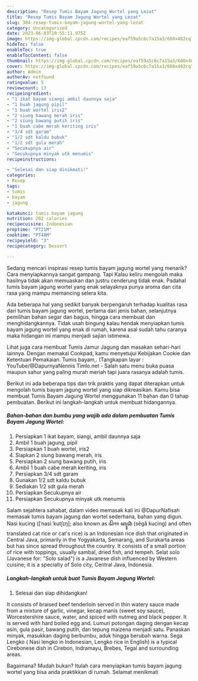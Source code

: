 ```yaml
---
description: "Resep Tumis Bayam Jagung Wortel yang Lezat"
title: "Resep Tumis Bayam Jagung Wortel yang Lezat"
slug: 304-resep-tumis-bayam-jagung-wortel-yang-lezat
category: Uncategorized
date: 2023-06-03T10:55:11.975Z
image: https://img-global.cpcdn.com/recipes/eaf59a5c6c7a15a3/680x482cq70/tumis-bayam-jagung-wortel-foto-resep-utama.jpg
hideToc: false
enableToc: true
enableTocContent: false
thumbnail: https://img-global.cpcdn.com/recipes/eaf59a5c6c7a15a3/680x482cq70/tumis-bayam-jagung-wortel-foto-resep-utama.jpg
cover: https://img-global.cpcdn.com/recipes/eaf59a5c6c7a15a3/680x482cq70/tumis-bayam-jagung-wortel-foto-resep-utama.jpg
author: Admin
authorAv: notfound
ratingvalue: 5
reviewcount: 13
recipeingredient:
- "1 ikat bayam siangi ambil daunnya saja"
- "1 buah jagung pipil"
- "1 buah wortel iris2"
- "2 siung bawang merah iris"
- "2 siung bawang putih iris"
- "1 buah cabe merah keriting iris"
- "3/4 sdt garam"
- "1/2 sdt kaldu bubuk"
- "1/2 sdt gula merah"
- "Secukupnya air"
- "Secukupnya minyak utk menumis"
recipeinstructions:

- "Selesai dan siap dinikmati!"
categories:
- Resep
tags:
- tumis
- bayam
- jagung

katakunci: tumis bayam jagung 
nutrition: 202 calories
recipecuisine: Indonesian
preptime: "PT21M"
cooktime: "PT48M"
recipeyield: "3"
recipecategory: Dessert

---
```



Sedang mencari inspirasi resep tumis bayam jagung wortel yang menarik? Cara menyiapkannya sangat gampang. Tapi Kalau keliru mengolah maka hasilnya tidak akan memuaskan dan justru cenderung tidak enak. Padahal tumis bayam jagung wortel yang enak selayaknya punya aroma dan cita rasa yang mampu memancing selera kita.


Ada beberapa hal yang sedikit banyak berpengaruh terhadap kualitas rasa dari tumis bayam jagung wortel, pertama dari jenis bahan, selanjutnya pemilihan bahan segar dan bagus, hingga cara membuat dan menghidangkannya. Tidak usah bingung kalau hendak menyiapkan tumis bayam jagung wortel yang enak di rumah, karena asal sudah tahu caranya maka hidangan ini mampu menjadi sajian istimewa.

Lihat juga cara membuat Tumis Jamur Jagung dan masakan sehari-hari lainnya. Dengan memakai Cookpad, kamu menyetujui Kebijakan Cookie dan Ketentuan Pemakaian. Tumis bayam,. (Tangkapan layar : YouTube/@DapurnyaNennis Timlo.net - Salah satu menu buka puasa maupun sahur yang paling murah meriah tapi juara rasanya adalah tumis.


Berikut ini ada beberapa tips dan trik praktis yang dapat diterapkan untuk mengolah tumis bayam jagung wortel yang siap dikreasikan. Kamu bisa membuat Tumis Bayam Jagung Wortel menggunakan 11 bahan dan 0 tahap pembuatan. Berikut ini langkah-langkah untuk membuat hidangannya.

<!--inarticleads1-->

##### Bahan-bahan dan bumbu yang wajib ada dalam pembuatan Tumis Bayam Jagung Wortel:

1. Persiapkan 1 ikat bayam, siangi, ambil daunnya saja
1. Ambil 1 buah jagung, pipil
1. Persiapkan 1 buah wortel, iris2
1. Siapkan 2 siung bawang merah, iris
1. Persiapkan 2 siung bawang putih, iris
1. Ambil 1 buah cabe merah keriting, iris
1. Persiapkan 3/4 sdt garam
1. Gunakan 1/2 sdt kaldu bubuk
1. Sediakan 1/2 sdt gula merah
1. Persiapkan Secukupnya air
1. Persiapkan Secukupnya minyak utk menumis


Salam sejahtera sahabat, dalam video memasak kali ini @DapurNafisah memasak tumis bayam jagung dan wortel sederhana, bahan yang digun. Nasi kucing ([ˈnasi ˈkutʃɪŋ]; also known as ꦱꦼꦒ ꦏꦸꦕꦶꦁ (sěgå kucing) and often translated cat rice or cat&#39;s rice) is an Indonesian rice dish that originated in Central Java, primarily in the Yogyakarta, Semarang, and Surakarta areas but has since spread throughout the country. It consists of a small portion of rice with toppings, usually sambal, dried fish, and tempeh. Selat solo (Javanese for: &#34;Solo salad&#34;) is a Javanese dish influenced by Western cuisine; it is a specialty of Solo city, Central Java, Indonesia. 

<!--inarticleads2-->

##### Langkah-langkah untuk buat Tumis Bayam Jagung Wortel:


1. Selesai dan siap dihidangkan!

It consists of braised beef tenderloin served in thin watery sauce made from a mixture of garlic, vinegar, kecap manis (sweet soy sauce), Worcestershire sauce, water, and spiced with nutmeg and black pepper. It is served with hard boiled egg and. Lumuri potongan daging dengan kecap asin, gula pasir, bawang putih, dan tepung maizena menjadi satu. Panaskan minyak, masukkan daging berbumbu, aduk hingga berubah warna. Sega Lengko ( Nasi lengko in Indonesian, Lengko rice in English) is a typical Cirebonese dish in Cirebon, Indramayu, Brebes, Tegal and surrounding areas. 

Bagaimana? Mudah bukan? Itulah cara menyiapkan tumis bayam jagung wortel yang bisa anda praktikkan di rumah. Selamat menikmati
